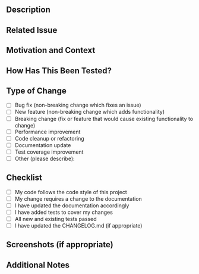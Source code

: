 ## Description
<!--- Describe your changes in detail -->

## Related Issue
<!--- Please link to the issue here -->
<!--- Example: Fixes #123 -->

## Motivation and Context
<!--- Why is this change required? What problem does it solve? -->

## How Has This Been Tested?
<!--- Describe how you tested your changes -->
<!--- Include details of your testing environment, tests run, etc. -->

## Type of Change
<!--- What types of changes does your code introduce? Put an `x` in all boxes that apply: -->
- [ ] Bug fix (non-breaking change which fixes an issue)
- [ ] New feature (non-breaking change which adds functionality)
- [ ] Breaking change (fix or feature that would cause existing functionality to change)
- [ ] Performance improvement
- [ ] Code cleanup or refactoring
- [ ] Documentation update
- [ ] Test coverage improvement
- [ ] Other (please describe):

## Checklist
<!--- Put an `x` in all boxes that apply. -->
- [ ] My code follows the code style of this project
- [ ] My change requires a change to the documentation
- [ ] I have updated the documentation accordingly
- [ ] I have added tests to cover my changes
- [ ] All new and existing tests passed
- [ ] I have updated the CHANGELOG.md (if appropriate)

## Screenshots (if appropriate)
<!--- If your change affects the UI, please include screenshots -->

## Additional Notes
<!--- Add any other notes about the PR here -->